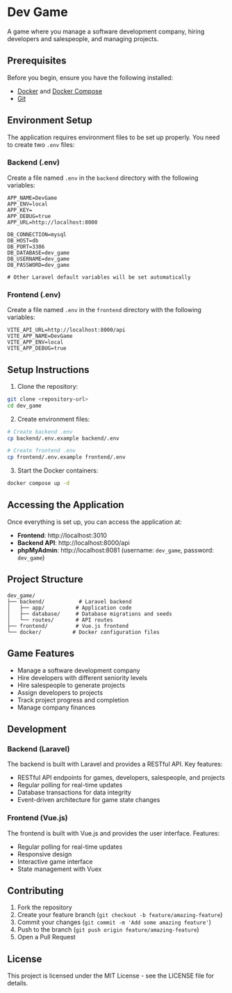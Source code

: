 # Dev Game

A game where you manage a software development company, hiring developers and salespeople, and managing projects.

## Prerequisites

Before you begin, ensure you have the following installed:
- [Docker](https://www.docker.com/get-started) and [Docker Compose](https://docs.docker.com/compose/install/)
- [Git](https://git-scm.com/downloads)

## Environment Setup

The application requires environment files to be set up properly. You need to create two `.env` files:

### Backend (.env)
Create a file named `.env` in the `backend` directory with the following variables:
```env
APP_NAME=DevGame
APP_ENV=local
APP_KEY=
APP_DEBUG=true
APP_URL=http://localhost:8000

DB_CONNECTION=mysql
DB_HOST=db
DB_PORT=3306
DB_DATABASE=dev_game
DB_USERNAME=dev_game
DB_PASSWORD=dev_game

# Other Laravel default variables will be set automatically
```

### Frontend (.env)
Create a file named `.env` in the `frontend` directory with the following variables:
```env
VITE_API_URL=http://localhost:8000/api
VITE_APP_NAME=DevGame
VITE_APP_ENV=local
VITE_APP_DEBUG=true
```

## Setup Instructions

1. Clone the repository:
```bash
git clone <repository-url>
cd dev_game
```

2. Create environment files:
```bash
# Create backend .env
cp backend/.env.example backend/.env

# Create frontend .env
cp frontend/.env.example frontend/.env
```

3. Start the Docker containers:
```bash
docker compose up -d
```

## Accessing the Application

Once everything is set up, you can access the application at:
- **Frontend**: http://localhost:3010
- **Backend API**: http://localhost:8000/api
- **phpMyAdmin**: http://localhost:8081 (username: `dev_game`, password: `dev_game`)

## Project Structure

```
dev_game/
├── backend/           # Laravel backend
│   ├── app/          # Application code
│   ├── database/     # Database migrations and seeds
│   └── routes/       # API routes
├── frontend/         # Vue.js frontend
└── docker/          # Docker configuration files
```

## Game Features

- Manage a software development company
- Hire developers with different seniority levels
- Hire salespeople to generate projects
- Assign developers to projects
- Track project progress and completion
- Manage company finances

## Development

### Backend (Laravel)

The backend is built with Laravel and provides a RESTful API. Key features:
- RESTful API endpoints for games, developers, salespeople, and projects
- Regular polling for real-time updates
- Database transactions for data integrity
- Event-driven architecture for game state changes

### Frontend (Vue.js)

The frontend is built with Vue.js and provides the user interface. Features:
- Regular polling for real-time updates
- Responsive design
- Interactive game interface
- State management with Vuex

## Contributing

1. Fork the repository
2. Create your feature branch (`git checkout -b feature/amazing-feature`)
3. Commit your changes (`git commit -m 'Add some amazing feature'`)
4. Push to the branch (`git push origin feature/amazing-feature`)
5. Open a Pull Request

## License

This project is licensed under the MIT License - see the LICENSE file for details.
